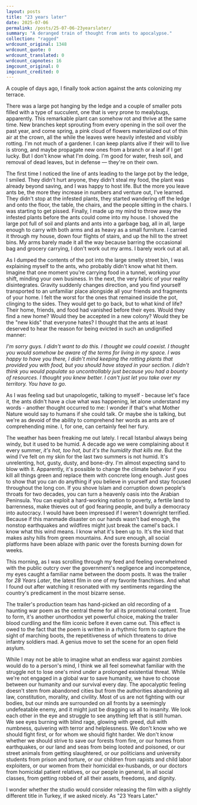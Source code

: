 ```yaml
---
layout: posts
title: "23 years later"
date: 2025-07-06
permalink: /posts/25-07-06-23yearslater/
summary: "A deranged train of thought from ants to apocalypse."
collection: "ragged"
wrdcount_original: 1348
wrdcount_quote: 0
wrdcount_translated: 0
wrdcount_capnotes: 16
imgcount_original: 0
imgcount_credited: 0
---
```

A couple of days ago, I finally took action against the ants colonizing my terrace.

There was a large pot hanging by the ledge and a couple of smaller pots filled with a type of succulent, one that is very prone to mealybugs, apparently. This remarkable plant can somehow rot and thrive at the same time. New branches kept sprouting from every opening in the soil over the past year, and come spring, a pink cloud of flowers materialized out of thin air at the crown, all the while the leaves were heavily infested and visibly rotting. I'm not much of a gardener. I can keep plants alive if their will to live is strong, and maybe propagate new ones from a branch or a leaf if I get lucky. But I don't know what I'm doing. I'm good for water, fresh soil, and removal of dead leaves, but in defense — they're on their own.

The first time I noticed the line of ants leading to the large pot by the ledge, I smiled. They didn't hurt anyone, they didn't steal my food, the plant was already beyond saving, and I was happy to host life. But the more you leave ants be, the more they increase in numbers and venture out, I've learned. They didn't stop at the infested plants, they started wandering off the ledge and onto the floor, the table, the chairs, and the people sitting in the chairs. I was starting to get pissed. Finally, I made up my mind to throw away the infested plants before the ants could come into my house. I shoved the large pot full of soil and plants and ants into a garbage bag, all in all, large enough to carry with both arms and as heavy as a small furniture. I carried it through my house, down four flights of stairs, and up the hill to the street bins. My arms barely made it all the way because barring the occasional bag and grocery carrying, I don't work out my arms. I barely work out at all.

As I dumped the contents of the pot into the large smelly street bin, I was explaining myself to the ants, who probably didn't know what hit them. Imagine that one moment you're carrying food in a tunnel, working your shift, minding your own business. In the next, the very fabric of your reality disintegrates. Gravity suddenly changes direction, and you find yourself transported to an unfamiliar place alongside all your friends and fragments of your home. I felt the worst for the ones that remained inside the pot, clinging to the sides. They would get to go back, but to what kind of life? Their home, friends, and food had vanished before their eyes. Would they find a new home? Would they be accepted in a new colony? Would they be the "new kids" that everyone hates? I thought that the ants at least deserved to hear the reason for being evicted in such an undignified manner:

<div class="left-line">
<em>I'm sorry guys. I didn't want to do this. I thought we could coexist. I thought you would somehow be aware of the terms for living in my space. I was happy to have you there, I didn't mind keeping the rotting plants that provided you with food, but you should have stayed in your section. I didn't think you would populate so uncontrollably just because you had a bounty of resources. I thought you knew better. I can't just let you take over my territory. You have to go.</em>
</div>

As I was feeling sad but unapologetic, talking to myself - because let's face it, the ants didn't have a clue what was happening, let alone understand my words - another thought occurred to me: I wonder if that's what Mother Nature would say to humans if she could talk. Or maybe she is talking, but we're as devoid of the ability to comprehend her words as ants are of comprehending mine. I, for one, can certainly feel her fury.

The weather has been freaking me out lately. I recall Istanbul always being windy, but it used to be humid. A decade ago we were complaining about it every summer, *it's hot, too hot, but it's the humidity that kills me*. But the wind I've felt on my skin for the last two summers is not humid. It's unrelenting, hot, gusty, dusty, and bone-dry. I'm almost expecting sand to blow with it. Apparently, it's possible to change the climate behavior if you kill all things green and replace them with concrete long enough. Just goes to show that you can do anything if you believe in yourself and stay focused throughout the long con. If you shove Islam and corruption down people's throats for two decades, you can turn a heavenly oasis into the Arabian Peninsula. You can exploit a hard-working nation to poverty, a fertile land to barrenness, make thieves out of god fearing people, and bully a democracy into autocracy. I would have been impressed if I weren't downright terrified. Because if this manmade disaster on our hands wasn't bad enough, the nonstop earthquakes and wildfires might just break the camel's back. I know what this wind means. I know what it's been up to. It's the kind that makes ashy hills from green mountains. And sure enough, all social platforms have been ablaze with panic over the forests burning down for weeks.

This morning, as I was scrolling through my feed and feeling overwhelmed with the public outcry over the government's negligence and incompetence, my eyes caught a familiar name between the doom posts. It was the trailer for *28 Years Later*, the latest film in one of my favorite franchises. And what I found out after watching it resonated with my sentiments regarding the country's predicament in the most bizarre sense. 

The trailer's production team has hand-picked <span class="annotated" data-note="Rudyard Kipling's 1903 poem “Boots”, first published in The Five Nations, performed by Taylor Holmes, 1915.">an old recording of a haunting war poem</span> as the central theme for all its promotional content. True to form, it's another unorthodox yet powerful choice, making the trailer blood curdling and the film iconic before it even came out. This effect is owed to the fact that the poem is written in a rhythmic form to capture the sight of marching boots, the repetitiveness of which threatens to drive infantry soldiers mad. A genius move to set the scene for an open field asylum.

While I may not be able to imagine what an endless war against zombies would do to a person's mind, I think we all feel somewhat familiar with the struggle not to lose one's mind under a prolonged existential threat. While we're not engaged in a global war to save humanity, we have to choose between our humanity and our survival every day. The apocalyptic feeling doesn't stem from abandoned cities but from the authorities abandoning all law, constitution, morality, and civility. Most of us are not fighting with our bodies, but our minds are surrounded on all fronts by a seemingly undefeatable enemy, and it might just be dragging us all to insanity. We look each other in the eye and struggle to see anything left that is still human. We see eyes burning with blind rage, glowing with greed, dull with numbness, quivering with terror and helplessness. We don't know who we should fight first, or for whom we should fight harder. We don't know whether we should strive to save our forests from fire, or our homes from earthquakes, or our land and seas from being looted and poisoned, or our street animals from getting slaughtered, or our politicians and university students from prison and torture, or our children from rapists and child labor exploiters, or our women from their homicidal ex-husbands, or our doctors from homicidal patient relatives, or our people in general, in all social classes, from getting robbed of all their assets, freedoms, and dignity.

I wonder whether the studio would consider releasing the film with a slightly different title in Turkey, if we asked nicely. As "23 Years Later."
